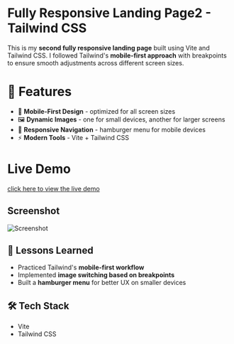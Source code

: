 # Fully Responsive Landing Page2 - Tailwind CSS

This is my **second fully responsive landing page** built using Vite and Tailwind CSS. I followed Tailwind's **mobile-first approach** with breakpoints to ensure smooth adjustments across different screen sizes.

# 🚀 Features

- 📲 **Mobile-First Design** - optimized for all screen sizes
- 🖼️ **Dynamic Images** - one for small devices, another for larger screens
- 🍔 **Responsive Navigation** - hamburger menu for mobile devices
- ⚡ **Modern Tools** - Vite + Tailwind CSS

# Live Demo

[click here to view the live demo](https://tailwind2-seven.vercel.app/)

## Screenshot

![Screenshot](./images/image.png)

## 📌 Lessons Learned

- Practiced Tailwind's **mobile-first workflow**
- Implemented **image switching based on breakpoints**
- Built a **hamburger menu** for better UX on smaller devices

## 🛠️ Tech Stack

- Vite
- Tailwind CSS